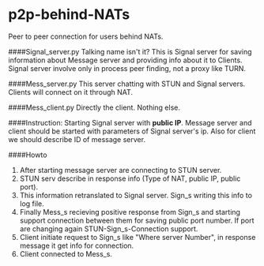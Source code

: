 # p2p-behind-NATs
Peer to peer connection for users behind NATs.

####Signal_server.py
Talking name isn't it? This is Signal server for saving information about Message server and providing info about it to Clients.
Signal server involve only in process peer finding, not a proxy like TURN.

####Mess_server.py
This server chatting with STUN and Signal servers. Clients will connect on it through NAT.

####Mess_client.py
Directly the client. Nothing else.

####Instruction:
Starting Signal server with **public IP**.
Message server and client should be started with parameters of Signal server's ip. 
Also for client we should describe ID of message server.

####Howto
1. After starting message server are connecting to STUN server.
2. STUN serv describe in response info (Type of NAT, public IP, public port).
3. This information retranslated to Signal server. Sign_s writing this info to log file.
4. Finally Mess_s recieving positive response from Sign_s
and starting support connection between them for saving public port number. If port are changing again STUN-Sign_s-Connection support.
5. Client initiate request to Sign_s like "Where server Number", in response message it get info for connection.
6. Client connected to Mess_s.
